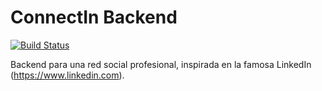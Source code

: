 
# ConnectIn Backend
[![Build Status](https://travis-ci.org/PFM-UMA/connectIn-backend.svg)](https://travis-ci.org/PFM-UMA/connectIn-backend)

Backend para una red social profesional, inspirada en la famosa LinkedIn (https://www.linkedin.com). 
